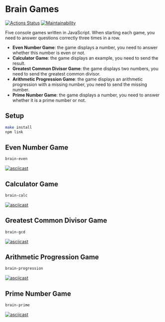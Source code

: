 # Brain Games
[![Actions Status](https://github.com/ksssksss/frontend-project-lvl1/actions/workflows/hexlet-check.yml/badge.svg)](https://github.com/ksssksss/frontend-project-lvl1/actions)
[![Maintainability](https://api.codeclimate.com/v1/badges/eca04133c3be89d4af1b/maintainability)](https://codeclimate.com/github/ksssksss/frontend-project-lvl1/maintainability)

Five console games written in JavaScript. When starting each game, you need to answer questions correctly three times in a row.

* **Even Number Game**: the game displays a number, you need to answer whether this number is even or not.
* **Calculator Game**: the game displays an example, you need to send the result.
* **Greatest Common Divisor Game**: the game displays two numbers, you need to send the greatest common divisor.
* **Arithmetic Progression Game**: the game displays an arithmetic progression with a missing number, you need to send the missing number.
* **Prime Number Game**: the game displays a number, you need to answer whether it is a prime number or not.

## Setup
```bash
make install
npm link
```
## Even Number Game
```bash
brain-even
```
[![asciicast](https://asciinema.org/a/f0ry1mlSKInEC8ftkXxOMP4SW.svg)](https://asciinema.org/a/f0ry1mlSKInEC8ftkXxOMP4SW)

## Calculator Game
```bash
brain-calc
```
[![asciicast](https://asciinema.org/a/AnnfgGyKeaCS2eFREAIC4ymL6.svg)](https://asciinema.org/a/AnnfgGyKeaCS2eFREAIC4ymL6)

## Greatest Common Divisor Game
```bash
brain-gcd
```
[![asciicast](https://asciinema.org/a/229KEuB5Enoxy1jVPCLrwcVM8.svg)](https://asciinema.org/a/229KEuB5Enoxy1jVPCLrwcVM8)

## Arithmetic Progression Game
```bash
brain-progression
```
[![asciicast](https://asciinema.org/a/QgdGxKzxaGy4zjpCmArMSn81d.svg)](https://asciinema.org/a/QgdGxKzxaGy4zjpCmArMSn81d)

## Prime Number Game
```bash
brain-prime
```
[![asciicast](https://asciinema.org/a/wfPCSmIzX7FTczFYRlbuvjl6s.svg)](https://asciinema.org/a/wfPCSmIzX7FTczFYRlbuvjl6s)